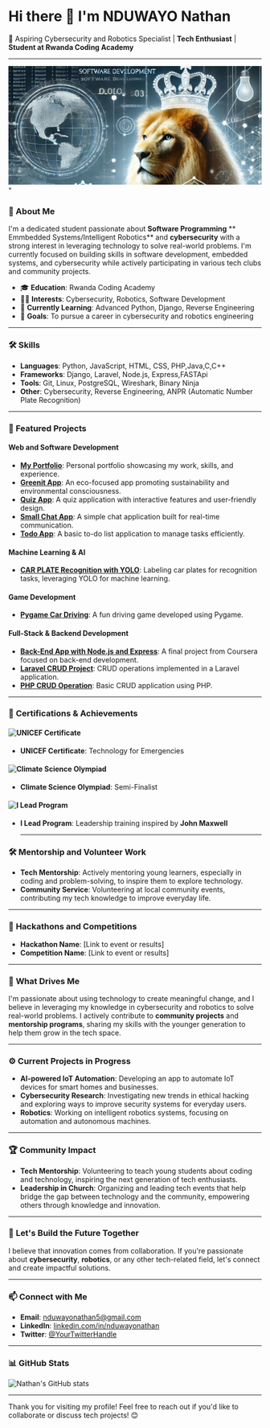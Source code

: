 # Hi there 👋 I'm NDUWAYO Nathan

🔹 Aspiring Cybersecurity and Robotics Specialist | **Tech Enthusiast** | **Student at Rwanda Coding Academy**

---
![Banner Image](./images/banner.jpg)"

### 📖 About Me
I'm a dedicated student passionate about **Software Programming** ** Emmbedded Systems/Intelligent Robotics** and  **cybersecurity** with a strong interest in leveraging technology to solve real-world problems. I'm currently focused on building skills in software development, embedded systems, and cybersecurity while actively participating in various tech clubs and community projects.

- 🎓 **Education**: Rwanda Coding Academy
- 🧑‍💻 **Interests**: Cybersecurity, Robotics, Software Development
- 🌱 **Currently Learning**: Advanced Python, Django, Reverse Engineering
- 🎯 **Goals**: To pursue a career in cybersecurity and robotics engineering

---

### 🛠️ Skills
- **Languages**: Python, JavaScript, HTML, CSS, PHP,Java,C,C++
- **Frameworks**: Django, Laravel, Node.js, Express,FASTApi
- **Tools**: Git, Linux, PostgreSQL, Wireshark, Binary Ninja
- **Other**: Cybersecurity, Reverse Engineering, ANPR (Automatic Number Plate Recognition)

---

### 📂 Featured Projects

#### Web and Software Development
- [**My Portfolio**](https://github.com/nduwayo-nathan/my-portifolio): Personal portfolio showcasing my work, skills, and experience.
- [**Greenit App**](https://github.com/nduwayo-nathan/Greenit_app): An eco-focused app promoting sustainability and environmental consciousness.
- [**Quiz App**](https://github.com/nduwayo-nathan/Quiz_App): A quiz application with interactive features and user-friendly design.
- [**Small Chat App**](https://github.com/nduwayo-nathan/small-chat-app): A simple chat application built for real-time communication.
- [**Todo App**](https://github.com/nduwayo-nathan/Todo-App): A basic to-do list application to manage tasks efficiently.

#### Machine Learning & AI
- [**CAR PLATE Recognition with YOLO**](https://github.com/nduwayo-nathan/CAR_PLATE_yolo_format_labels): Labeling car plates for recognition tasks, leveraging YOLO for machine learning.

#### Game Development
- [**Pygame Car Driving**](https://github.com/nduwayo-nathan/pygame_car-driving): A fun driving game developed using Pygame.

#### Full-Stack & Backend Development
- [**Back-End App with Node.js and Express**](https://github.com/nduwayo-nathan/cousera-Developing-Back-End-Apps-with-Node.js-and-Express-finalProject): A final project from Coursera focused on back-end development.
- [**Laravel CRUD Project**](https://github.com/nduwayo-nathan/Laravel-crude-project): CRUD operations implemented in a Laravel application.
- [**PHP CRUD Operation**](https://github.com/nduwayo-nathan/crud_operation_Php): Basic CRUD application using PHP.

---

### 📜 **Certifications & Achievements**

#### ![UNICEF Certificate](https://your-link-to-unicef-image.com)  <!-- Replace with actual image -->
- **UNICEF Certificate**: Technology for Emergencies

#### ![Climate Science Olympiad](https://your-link-to-climate-science-image.com)  <!-- Replace with actual image -->
- **Climate Science Olympiad**: Semi-Finalist

#### ![I Lead Program](https://your-link-to-ilead-program-image.com)  <!-- Replace with actual image -->
- **I Lead Program**: Leadership training inspired by **John Maxwell**

  ---
  
### 🛠️ **Mentorship and Volunteer Work**
- **Tech Mentorship**: Actively mentoring young learners, especially in coding and problem-solving, to inspire them to explore technology.
- **Community Service**: Volunteering at local community events, contributing my tech knowledge to improve everyday life.

---

### 🏅 **Hackathons and Competitions**
- **Hackathon Name**: [Link to event or results]
- **Competition Name**: [Link to event or results]

---

### 🌟 **What Drives Me**
I'm passionate about using technology to create meaningful change, and I believe in leveraging my knowledge in cybersecurity and robotics to solve real-world problems. I actively contribute to **community projects** and **mentorship programs**, sharing my skills with the younger generation to help them grow in the tech space.

---

### ⚙️ **Current Projects in Progress**
- **AI-powered IoT Automation**: Developing an app to automate IoT devices for smart homes and businesses.
- **Cybersecurity Research**: Investigating new trends in ethical hacking and exploring ways to improve security systems for everyday users.
- **Robotics**: Working on intelligent robotics systems, focusing on automation and autonomous machines.

---

### 🏆 **Community Impact**
- **Tech Mentorship**: Volunteering to teach young students about coding and technology, inspiring the next generation of tech enthusiasts.
- **Leadership in Church**: Organizing and leading tech events that help bridge the gap between technology and the community, empowering others through knowledge and innovation.

---

### 🌱 **Let's Build the Future Together**
I believe that innovation comes from collaboration. If you're passionate about **cybersecurity**, **robotics**, or any other tech-related field, let's connect and create impactful solutions.

---

### 📫 Connect with Me
- **Email**: [nduwayonathan5@gmail.com](mailto:nduwayonathan5@gmail.com)
- **LinkedIn**: [linkedin.com/in/nduwayonathan](https://www.linkedin.com/in/nduwayonathan)
- **Twitter**: [@YourTwitterHandle](https://twitter.com/YourTwitterHandle)

---

### 📊 GitHub Stats
![Nathan's GitHub stats](https://github-readme-stats.vercel.app/api?username=nduwayo-nathan&show_icons=true&theme=default)

---

Thank you for visiting my profile! Feel free to reach out if you'd like to collaborate or discuss tech projects! 😊
